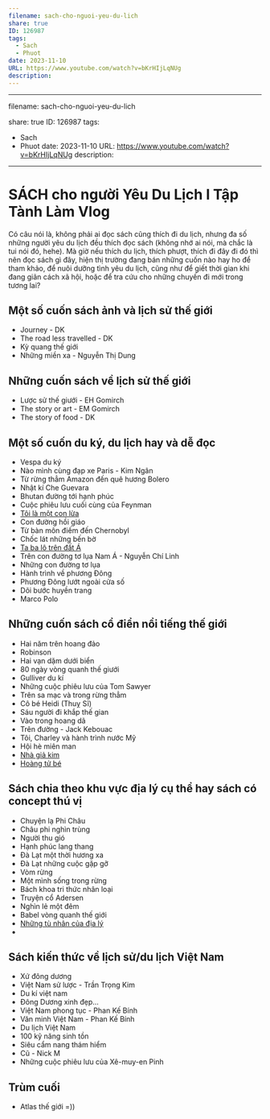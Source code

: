 ```yaml
---
filename: sach-cho-nguoi-yeu-du-lich
share: true
ID: 126987
tags:
  - Sach
  - Phuot
date: 2023-11-10
URL: https://www.youtube.com/watch?v=bKrHIjLqNUg
description: 
---
```

---
filename: sach-cho-nguoi-yeu-du-lich

share: true
ID: 126987
tags:
  - Sach
  - Phuot
date: 2023-11-10
URL: https://www.youtube.com/watch?v=bKrHIjLqNUg
description:
---
# SÁCH cho người Yêu Du Lịch l Tập Tành Làm Vlog

Có câu nói là, không phải ai đọc sách cũng thích đi du lịch, nhưng đa số những người yêu du lịch đều thích đọc sách (không nhớ ai nói, mà chắc là tui nói đó, hehe). Mà giờ nếu thích du lịch, thích phượt, thích đi đây đi đó thì nên đọc sách gì đây, hiện thị trường đang bán những cuốn nào hay ho để tham khảo, để nuôi dưỡng tình yêu du lịch, cũng như để giết thời gian khi đang giãn cách xã hội, hoặc để tra cứu cho những chuyến đi mới trong tương lai?

## Một số cuốn sách ảnh và lịch sử thế giới
- Journey - DK
- The road less travelled - DK
- Kỳ quang thế giới
- Những miền xa - Nguyễn Thị Dung
## Những cuốn sách về lịch sử thế giới
- Lược sử thế giưới - EH Gomirch
- The story or art - EM Gomirch
- The story of food - DK
## Một số cuốn du ký, du lịch hay và dễ đọc
- Vespa du ký
- Nào mình cùng đạp xe Paris - Kim Ngân
- Từ rừng thẳm Amazon đến quê hương Bolero
- Nhật kí Che Guevara
- Bhutan đường tới hạnh phúc
- Cuộc phiêu lưu cuối cùng của Feynman
- [Tôi là một con lừa](../../T%C3%B4i%20l%C3%A0%20m%E1%BB%99t%20con%20l%E1%BB%ABa.md)
- Con đường hồi giáo
- Từ bàn môn điếm đến Chernobyl
- Chốc lát những bến bờ
- [Ta ba lô trên đất Á](./ta-ba-lo-tren-dat-a.md)
- Trên con đường tơ lụa Nam Á - Nguyễn Chí Linh
- Những con đường tơ lụa
- Hành trình về phương Đông
- Phương Đông lướt ngoài cửa số
- Dõi bước huyền trang
- Marco Polo
## Những cuốn sách cổ điển nổi tiếng thế giới
- Hai năm trên hoang đảo
- Robinson
- Hai vạn dặm dưới biển
- 80 ngày vòng quanh thế giưới
- Gulliver du kí
- Những cuộc phiêu lưu của Tom Sawyer
- Trên sa mạc và trong rừng thẳm
- Cô bé Heidi (Thuỵ Sĩ)
- Sáu người đi khắp thế gian
- Vào trong hoang dã
- Trên đường - Jack Kebouac
- Tôi, Charley và hành trình nước Mỹ
- Hội hè miên man
- [Nhà giả kim](../../Nh%C3%A0%20Gi%E1%BA%A3%20Kim.md)
- [Hoàng tử bé](../../Ho%C3%A0ng%20T%E1%BB%AD%20B%C3%A9.md)
## Sách chia theo khu vực địa lý cụ thể hay sách có concept thú vị
- Chuyện lạ Phi Châu
- Châu phi nghìn trùng
- Người thu gió
- Hạnh phúc lang thang
- Đà Lạt một thời hương xa
- Đà Lạt những cuộc gặp gỡ
- Vòm rừng
- Một mình sống trong rừng
- Bách khoa tri thức nhân loại
- Truyện cổ Adersen
- Nghìn lẻ một đêm
- Babel vòng quanh thế giới
- [Những tù nhân của địa lý](../../Nh%E1%BB%AFng%20t%C3%B9%20nh%C3%A2n%20c%E1%BB%A7a%20%C4%91%E1%BB%8Ba%20l%C3%BD.md)
- 
## Sách kiến thức về lịch sử/du lịch Việt Nam
- Xứ đông dương
- Việt Nam sử lược - Trần Trọng Kim
- Du kí việt nam
- Đông Dương xinh đẹp...
- Việt Nam phong tục - Phan Kế Bính
- Văn minh Việt Nam - Phan Kế Bính
- Du lịch Việt Nam
- 100 kỹ năng sinh tồn
- Siêu cẩm nang thám hiểm
- Cũ - Nick M
- Những cuộc phiêu lưu của Xê-muy-en Pinh
## Trùm cuối
- Atlas thế giới =))